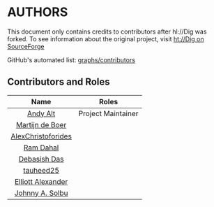 # AUTHORS

This document only contains credits to contributors after hl://Dig was
forked. To see information about the original project, visit [ht://Dig on SourceForge](https://sourceforge.net/projects/htdig/)

GitHub's automated list: [graphs/contributors](https://github.com/andy5995/hldig/graphs/contributors)

## Contributors and Roles
| Name        | Roles
| :-----------: | ----------------------------------|
| [Andy Alt](https://github.com/andy5995) | Project Maintainer |
| [Martijn de Boer](https://github.com/sexybiggetje) | |
| [AlexChristoforides](https://github.com/AlexChristoforides) | |
| [Ram Dahal](https://github.com/ramdahal) | |
| [Debasish Das](https://github.com/Debu44) | |
| [tauheed25](https://github.com/tauheed25) | |
| [Elliott Alexander](https://github.com/escottalexander) | |
| [Johnny A. Solbu](https://www.solbu.net/) | |
